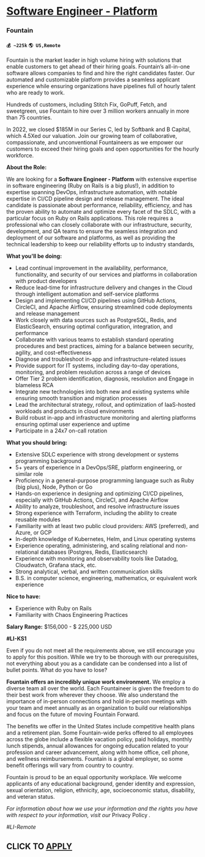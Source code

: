 # [Software Engineer - Platform](https://www.remotewlb.com/apply/software-engineer-platform-64990)  
### Fountain  
#### `💰 ~225k` `🌎 US,Remote`  

Fountain is the market leader in high volume hiring with solutions that enable customers to get ahead of their hiring goals. Fountain’s all-in-one software allows companies to find and hire the right candidates faster. Our automated and customizable platform provides a seamless applicant experience while ensuring organizations have pipelines full of hourly talent who are ready to work.

Hundreds of customers, including Stitch Fix, GoPuff, Fetch, and sweetgreen, use Fountain to hire over 3 million workers annually in more than 75 countries.

In 2022, we closed $185M in our Series C, led by Softbank and B Capital, which 4.5Xed our valuation. Join our growing team of collaborative, compassionate, and unconventional Fountaineers as we empower our customers to exceed their hiring goals and open opportunities for the hourly workforce.

 **About the Role:**

We are looking for a **Software Engineer - Platform** with extensive expertise in software engineering (Ruby on Rails is a big plus!), in addition to expertise spanning DevOps, infrastructure automation, with notable expertise in CI/CD pipeline design and release management. The ideal candidate is passionate about performance, reliability, efficiency, and has the proven ability to automate and optimize every facet of the SDLC, with a particular focus on Ruby on Rails applications. This role requires a professional who can closely collaborate with our infrastructure, security, development, and QA teams to ensure the seamless integration and deployment of our software and platforms, as well as providing the technical leadership to keep our reliability efforts up to industry standards,

**What you'll be doing:**

  * Lead continual improvement in the availability, performance, functionality, and security of our services and platforms in collaboration with product developers
  * Reduce lead-time for infrastructure delivery and changes in the Cloud through intelligent automation and self-service platforms
  * Design and implementing CI/CD pipelines using GitHub Actions, CircleCI, and Apache Airflow, ensuring streamlined code deployments and release management
  * Work closely with data sources such as PostgreSQL, Redis, and ElasticSearch, ensuring optimal configuration, integration, and performance
  * Collaborate with various teams to establish standard operating procedures and best practices, aiming for a balance between security, agility, and cost-effectiveness
  * Diagnose and troubleshoot in-app and infrastructure-related issues
  * Provide support for IT systems, including day-to-day operations, monitoring, and problem resolution across a range of devices
  * Offer Tier 2 problem identification, diagnosis, resolution and Engage in blameless RCA
  * Integrate new technologies into both new and existing systems while ensuring smooth transition and migration processes
  * Lead the architectural strategy, rollout, and optimization of IaaS-hosted workloads and products in cloud environments
  * Build robust in-app and infrastructure monitoring and alerting platforms ensuring optimal user experience and uptime
  * Participate in a 24x7 on-call rotation

**What you should bring:**

  * Extensive SDLC experience with strong development or systems programming background
  * 5+ years of experience in a DevOps/SRE, platform engineering, or similar role
  * Proficiency in a general-purpose programming language such as Ruby (big plus), Node, Python or Go
  * Hands-on experience in designing and optimizing CI/CD pipelines, especially with GitHub Actions, CircleCI, and Apache Airflow
  * Ability to analyze, troubleshoot, and resolve infrastructure issues
  * Strong experience with Terraform, including the ability to create reusable modules
  * Familiarity with at least two public cloud providers: AWS (preferred), and Azure, or GCP
  * In-depth knowledge of Kubernetes, Helm, and Linux operating systems
  * Experience operating, administering, and scaling relational and non-relational databases (Postgres, Redis, Elasticsearch)
  * Experience with monitoring and observability tools like Datadog, Cloudwatch, Grafana stack, etc.
  * Strong analytical, verbal, and written communication skills
  * B.S. in computer science, engineering, mathematics, or equivalent work experience

**Nice to have:**

  * Experience with Ruby on Rails
  * Familiarity with Chaos Engineering Practices

**Salary Range:** $156,000 - $ 225,000 USD

**#LI-KS1**

Even if you do not meet all the requirements above, we still encourage you to apply for this position. While we try to be thorough with our prerequisites, not everything about you as a candidate can be condensed into a list of bullet points. What do you have to lose?

**Fountain offers an incredibly unique work environment.** We employ a diverse team all over the world. Each Fountaineer is given the freedom to do their best work from wherever they choose. We also understand the importance of in-person connections and hold in-person meetings with your team and meet annually as an organization to build our relationships and focus on the future of moving Fountain Forward.

The benefits we offer in the United States include competitive health plans and a retirement plan. Some Fountain-wide perks offered to all employees across the globe include a flexible vacation policy, paid holidays, monthly lunch stipends, annual allowances for ongoing education related to your profession and career advancement, along with home office, cell phone, and wellness reimbursements. Fountain is a global employer, so some benefit offerings will vary from country to country.

Fountain is proud to be an equal opportunity workplace. We welcome applicants of any educational background, gender identity and expression, sexual orientation, religion, ethnicity, age, socioeconomic status, disability, and veteran status.

_For information about how we use your information and the rights you have with respect to your information, visit our_ Privacy Policy _._

_#LI-Remote_

  
## CLICK TO [APPLY](https://www.remotewlb.com/apply/software-engineer-platform-64990)

